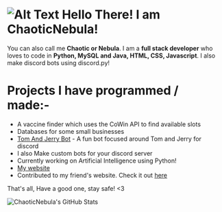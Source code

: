 # ![Alt Text](https://camo.githubusercontent.com/57cb6dfd67a65da0f5ede3adc658e6b30858864c8ed3858a3ced129865a476d9/68747470733a2f2f656d6f6a69732e736c61636b6d6f6a69732e636f6d2f656d6f6a69732f696d616765732f313537303231313632352f363631312f776176652d616e696d617465642e6769663f31353730323131363235) Hello There! I am ChaoticNebula!

You can also call me **Chaotic or Nebula**. I am a **full stack developer** who loves to code in **Python, MySQL and Java, HTML, CSS, Javascript**. I also make discord bots using discord.py!

# Projects I have programmed / made:-

* A vaccine finder which uses the CoWin API to find available slots
* Databases for some small businesses
* [Tom And Jerry Bot](https://top.gg/bot/804345383110836234) - A fun bot focused around Tom and Jerry for discord
* I also Make custom bots for your discord server
* Currently working on Artificial Intelligence using Python! 
* [My website](https://chaoticnebula5.github.io)
* Contributed to my friend's website. Check it out [here](https://aestheticnerd.netlify.app)


That's all, Have a good one, stay safe! <3


![ChaoticNebula's GitHub Stats](https://github-readme-stats.vercel.app/api?username=ChaoticNebula5)

